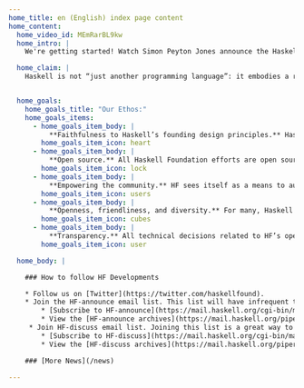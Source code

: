 ```yaml
---
home_title: en (English) index page content
home_content:
  home_video_id: MEmRarBL9kw
  home_intro: |
    We're getting started! Watch Simon Peyton Jones announce the Haskell Foundation (HF) at the Haskell eXchange conference on November 4, 2020. In this talk, Simon talks about why we are launching this new organization and its goals. At the end, he is joined by a panel of HF volunteers to take questions from the audience.

  home_claim: |
    Haskell is not “just another programming language”: it embodies a radical and elegant attack on the entire enterprise of writing software. It profoundly influences the world of software for the better. The Haskell Foundation (HF) is an independent, non-profit organization dedicated to broadening the adoption of Haskell, by supporting its ecosystem of tools, libraries, education, and research.


  home_goals:
    home_goals_title: "Our Ethos:"
    home_goals_items:
      - home_goals_item_body: |
          **Faithfulness to Haskell’s founding design principles.** Haskell’s design puts principle ahead of expediency by cleaving closely to the principles of purely functional programming.
        home_goals_item_icon: heart
      - home_goals_item_body: |
          **Open source.** All Haskell Foundation efforts are open source.
        home_goals_item_icon: lock
      - home_goals_item_body: |
          **Empowering the community.** HF sees itself as a means to augment, celebrate, and coordinate the contributions and leadership of Haskell’s vibrant community.
        home_goals_item_icon: users
      - home_goals_item_body: |
          **Openness, friendliness, and diversity.** For many, Haskell is more a way of life than a programming language. All are welcome, all can contribute. To this end we have adopted the Haskell Guidelines For Respectful Communication.
        home_goals_item_icon: cubes
      - home_goals_item_body: |
          **Transparency.** All technical decisions related to HF’s open source projects will be transparent.
        home_goals_item_icon: user

  home_body: |

    ### How to follow HF Developments

    * Follow us on [Twitter](https://twitter.com/haskellfound).
    * Join the HF-announce email list. This list will have infrequent traffic announcing major news from the Haskell Foundation. It is expected that all messages will come from HF or its designees.
        * [Subscribe to HF-announce](https://mail.haskell.org/cgi-bin/mailman/listinfo/hf-announce)
        * View the [HF-announce archives](https://mail.haskell.org/pipermail/hf-announce/)
     * Join HF-discuss email list. Joining this list is a great way to discuss and participate. All participation is expected to conform to the [Guidelines for Respectful Communication](/guidelines-for-respectful-communication).
        * [Subscribe to HF-discuss](https://mail.haskell.org/cgi-bin/mailman/listinfo/hf-discuss)
        * View the [HF-discuss archives](https://mail.haskell.org/pipermail/hf-discuss/)

    ### [More News](/news)

---
```

